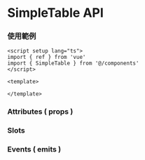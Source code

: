 # SimpleTable API
### 使用範例
```vue
<script setup lang="ts">
import { ref } from 'vue'
import { SimpleTable } from '@/components'
</script>

<template>

</template>
```
### Attributes ( props )

### Slots

### Events ( emits )